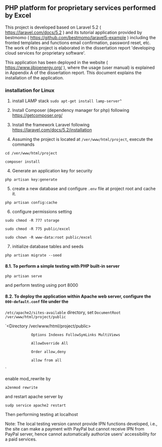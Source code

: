 ## PHP platform for proprietary services performed by Excel

This project is developed based on Laravel 5.2 ( https://laravel.com/docs/5.2 ) and its tutorial application
 provided by bestmomo ( https://github.com/bestmomo/laravel5-example ) including the fronted templates and functions 
email confirmation, password reset, etc. The work of this project is elaborated in the dissertation report 
'developing cloud services for proprietary software'.

This application has been deployed in the website ( https://www.jjbioenergy.org/ ), where the usage (user manual) 
is explained in Appendix A of the dissertation report. This document explains the installation of the application.

### installation for Linux

1. install LAMP stack `sudo apt-get install lamp-server^`

1. Install Composer (dependency manager for php) following https://getcomposer.org/

2. Install the framework Laravel following https://laravel.com/docs/5.2/installation

3. Assuming the project is located at `/ver/www/html/project`, execute the commands

`cd /ver/www/html/project`

`composer install`

4. Generate an application key for security

`php artisan key:generate`

5. create a new database and configure `.env` file at project root and cache it.

`php artisan config:cache`

6. configure permissions setting

`sudo chmod -R 777 storage`

`sudo chmod -R 775 public/excel`

`sudo chown -R www-data:root public/excel`

7. initialize database tables and seeds

`php artisan migrate --seed`

#### 8.1. To perform a simple testing with PHP built-in server

`php artisan serve`

and perform testing using port 8000

#### 8.2. To deploy the application within Apache web server, configure the `000-default.conf` file under the 
`/etc/apache2/sites-available` directory, set
`DocumentRoot /ver/www/html/project/public`

`<Directory /ver/www/html/project/public>

                Options Indexes FollowSymLinks MultiViews

                AllowOverride All

                Order allow,deny

                allow from all
</Directory>`

enable mod_rewrite by

`a2enmod rewrite`

and restart apache server by

`sudp service apache2 restart`

Then performing testing at localhost

Note: The local testing version cannot provide IPN functions developed, i.e., the site can make a payment with 
PayPal but cannot receive IPN from PayPal server, hence cannot automatically authorize users' accessibility for a 
paid services.



